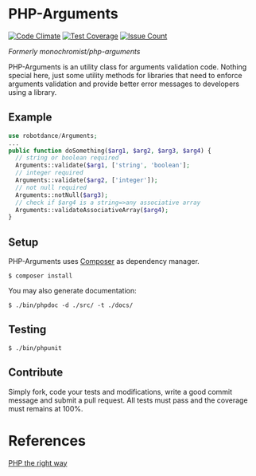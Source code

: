 # PHP-Arguments

[![Code Climate](https://codeclimate.com/github/robotdance/php-arguments/badges/gpa.svg)](https://codeclimate.com/github/robotdance/php-arguments)
[![Test Coverage](https://codeclimate.com/github/robotdance/php-arguments/badges/coverage.svg)](https://codeclimate.com/github/robotdance/php-arguments/coverage)
[![Issue Count](https://codeclimate.com/github/robotdance/php-arguments/badges/issue_count.svg)](https://codeclimate.com/github/robotdance/php-arguments)

_Formerly monochromist/php-arguments_

PHP-Arguments is an utility class for arguments validation code.
Nothing special here, just some utility methods for libraries that need to enforce arguments validation
and provide better error messages to developers using a library.

## Example

```php
use robotdance/Arguments;
...
public function doSomething($arg1, $arg2, $arg3, $arg4) {
  // string or boolean required
  Arguments::validate($arg1, ['string', 'boolean'];
  // integer required
  Arguments::validate($arg2, ['integer']);
  // not null required
  Arguments::notNull($arg3);
  // check if $arg4 is a string=>any associative array
  Arguments::validateAssociativeArray($arg4);
}
```
## Setup

PHP-Arguments uses [Composer](https://getcomposer.org/) as dependency manager.

`$ composer install`

You may also generate documentation:

`$ ./bin/phpdoc -d ./src/ -t ./docs/`

## Testing

`$ ./bin/phpunit`

## Contribute

Simply fork, code your tests and modifications, write a good commit message and submit a pull request.
All tests must pass and the coverage must remains at 100%.

# References

[PHP the right way](http://www.phptherightway.com)
